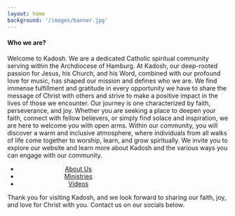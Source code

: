 ```yaml
---
layout: home
background: '/images/banner.jpg'
---
```

<div class="container mt-4">
<h4>Who we are?</h4>
  <p class="mt-0">
    Welcome to Kadosh. We are a dedicated Catholic spiritual community serving within the Archdiocese of Hamburg. At Kadosh, our deep-rooted passion for Jesus, his Church, and his Word, combined with our profound love for music, has shaped our mission and defines who we are. We find immense fulfillment and gratitude in every opportunity we have to share the message of Christ with others and strive to make a positive impact in the lives of those we encounter. Our journey is one characterized by faith, perseverance, and joy. Whether you are seeking a place to deepen your faith, connect with fellow believers, or simply find solace and inspiration, we are here to welcome you with open arms. Within our community, you will discover a warm and inclusive atmosphere, where individuals from all walks of life come together to worship, learn, and grow spiritually. We invite you to explore our website and learn more about Kadosh and the various ways you can engage with our community.
  </p>

  <div class="mx-auto" style="width: 300px;text-align: center">
  <ul class="list-unstyled">
    <li><a href="about" class="link-home">About Us</a></li>
    <li><a href="ministries" class="link-home">Ministries</a></li>
    <li><a href="videos" class="link-home">Videos</a></li>
  </ul>
  </div>
Thank you for visiting Kadosh, and we look forward to sharing our faith, joy, and love for Christ with you.
Contact us on our socials below.
</div>